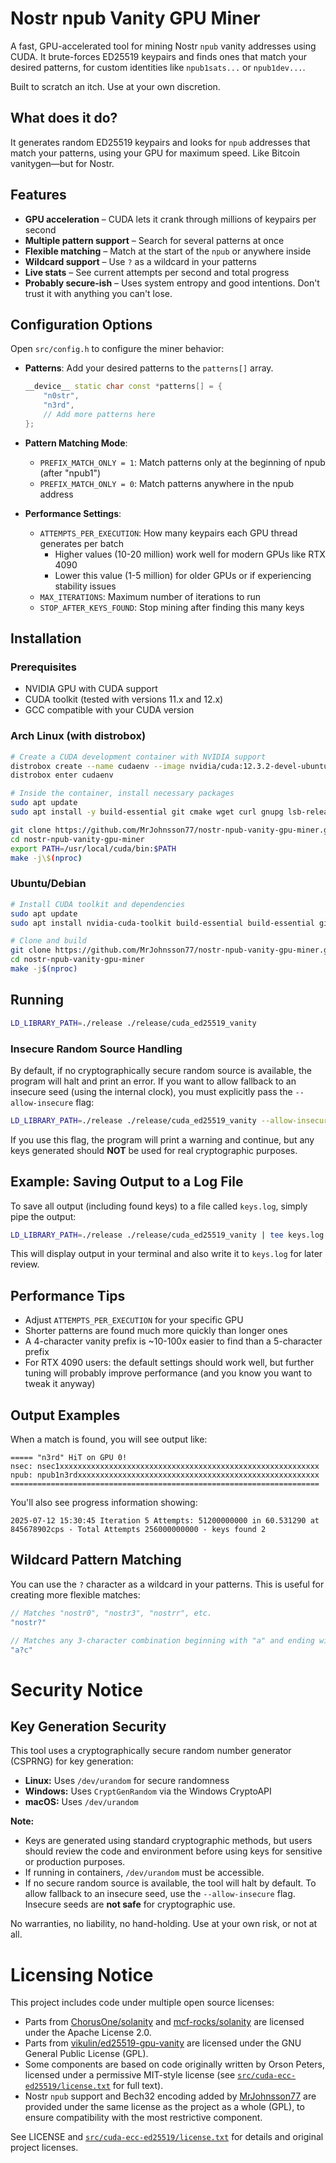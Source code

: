 # Nostr npub Vanity GPU Miner

A fast, GPU-accelerated tool for mining Nostr `npub` vanity addresses using CUDA. It brute-forces ED25519 keypairs and finds ones that match your desired patterns, for custom identities like `npub1sats...` or `npub1dev...`.

Built to scratch an itch. Use at your own discretion.

## What does it do?

It generates random ED25519 keypairs and looks for `npub` addresses that match your patterns, using your GPU for maximum speed. Like Bitcoin vanitygen—but for Nostr.

## Features

- **GPU acceleration** – CUDA lets it crank through millions of keypairs per second
- **Multiple pattern support** – Search for several patterns at once
- **Flexible matching** – Match at the start of the `npub` or anywhere inside
- **Wildcard support** – Use `?` as a wildcard in your patterns
- **Live stats** – See current attempts per second and total progress
- **Probably secure-ish** – Uses system entropy and good intentions. Don't trust it with anything you can't lose.
## Configuration Options

Open `src/config.h` to configure the miner behavior:

- **Patterns**: Add your desired patterns to the `patterns[]` array.
  ```cpp
  __device__ static char const *patterns[] = {
      "n0str",
      "n3rd",
      // Add more patterns here
  };
  ```

- **Pattern Matching Mode**:
  - `PREFIX_MATCH_ONLY = 1`: Match patterns only at the beginning of npub (after "npub1")
  - `PREFIX_MATCH_ONLY = 0`: Match patterns anywhere in the npub address

- **Performance Settings**:
  - `ATTEMPTS_PER_EXECUTION`: How many keypairs each GPU thread generates per batch
    - Higher values (10-20 million) work well for modern GPUs like RTX 4090
    - Lower this value (1-5 million) for older GPUs or if experiencing stability issues
  - `MAX_ITERATIONS`: Maximum number of iterations to run
  - `STOP_AFTER_KEYS_FOUND`: Stop mining after finding this many keys

## Installation

### Prerequisites
- NVIDIA GPU with CUDA support
- CUDA toolkit (tested with versions 11.x and 12.x)
- GCC compatible with your CUDA version

### Arch Linux (with distrobox)
```bash
# Create a CUDA development container with NVIDIA support
distrobox create --name cudaenv --image nvidia/cuda:12.3.2-devel-ubuntu22.04 --nvidia
distrobox enter cudaenv

# Inside the container, install necessary packages
sudo apt update
sudo apt install -y build-essential git cmake wget curl gnupg lsb-release gcc-12 g++-12

git clone https://github.com/MrJohnsson77/nostr-npub-vanity-gpu-miner.git
cd nostr-npub-vanity-gpu-miner
export PATH=/usr/local/cuda/bin:$PATH
make -j\$(nproc)
```

### Ubuntu/Debian
```bash
# Install CUDA toolkit and dependencies
sudo apt update
sudo apt install nvidia-cuda-toolkit build-essential build-essential git cmake wget curl gnupg lsb-release gcc-12 g++-12

# Clone and build
git clone https://github.com/MrJohnsson77/nostr-npub-vanity-gpu-miner.git
cd nostr-npub-vanity-gpu-miner
make -j$(nproc)
```

## Running

```bash
LD_LIBRARY_PATH=./release ./release/cuda_ed25519_vanity
```

### Insecure Random Source Handling
By default, if no cryptographically secure random source is available, the program will halt and print an error. If you want to allow fallback to an insecure seed (using the internal clock), you must explicitly pass the `--allow-insecure` flag:

```bash
LD_LIBRARY_PATH=./release ./release/cuda_ed25519_vanity --allow-insecure
```

If you use this flag, the program will print a warning and continue, but any keys generated should **NOT** be used for real cryptographic purposes.

## Example: Saving Output to a Log File

To save all output (including found keys) to a file called `keys.log`, simply pipe the output:

```bash
LD_LIBRARY_PATH=./release ./release/cuda_ed25519_vanity | tee keys.log
```

This will display output in your terminal and also write it to `keys.log` for later review.

## Performance Tips
- Adjust `ATTEMPTS_PER_EXECUTION` for your specific GPU
- Shorter patterns are found much more quickly than longer ones
- A 4-character vanity prefix is ~10-100x easier to find than a 5-character prefix
- For RTX 4090 users: the default settings should work well, but further tuning will probably improve performance (and you know you want to tweak it anyway)

## Output Examples
When a match is found, you will see output like:

```
===== "n3rd" HiT on GPU 0!
nsec: nsec1xxxxxxxxxxxxxxxxxxxxxxxxxxxxxxxxxxxxxxxxxxxxxxxxxxxxxxxxxx
npub: npub1n3rdxxxxxxxxxxxxxxxxxxxxxxxxxxxxxxxxxxxxxxxxxxxxxxxxxxxxxx
=====================================================================
```

You'll also see progress information showing:
```
2025-07-12 15:30:45 Iteration 5 Attempts: 51200000000 in 60.531290 at 845678902cps - Total Attempts 256000000000 - keys found 2
```

## Wildcard Pattern Matching
You can use the `?` character as a wildcard in your patterns. This is useful for creating more flexible matches:

```cpp
// Matches "nostr0", "nostr3", "nostrr", etc.
"nostr?"

// Matches any 3-character combination beginning with "a" and ending with "c"
"a?c"
```

# Security Notice

## Key Generation Security
This tool uses a cryptographically secure random number generator (CSPRNG) for key generation:
- **Linux:** Uses `/dev/urandom` for secure randomness
- **Windows:** Uses `CryptGenRandom` via the Windows CryptoAPI
- **macOS:** Uses `/dev/urandom`

**Note:**
- Keys are generated using standard cryptographic methods, but users should review the code and environment before using keys for sensitive or production purposes.
- If running in containers, `/dev/urandom` must be accessible.
- If no secure random source is available, the tool will halt by default. To allow fallback to an insecure seed, use the `--allow-insecure` flag. Insecure seeds are **not safe** for cryptographic use.

No warranties, no liability, no hand-holding. Use at your own risk, or not at all.

# Licensing Notice

This project includes code under multiple open source licenses:

- Parts from [ChorusOne/solanity](https://github.com/ChorusOne/solanity) and [mcf-rocks/solanity](https://github.com/mcf-rocks/solanity) are licensed under the Apache License 2.0.
- Parts from [vikulin/ed25519-gpu-vanity](https://github.com/vikulin/ed25519-gpu-vanity) are licensed under the GNU General Public License (GPL).
- Some components are based on code originally written by Orson Peters, licensed under a permissive MIT-style license (see [`src/cuda-ecc-ed25519/license.txt`](src/cuda-ecc-ed25519/license.txt) for full text).
- Nostr `npub` support and Bech32 encoding added by [MrJohnsson77](https://github.com/MrJohnsson77) are provided under the same license as the project as a whole (GPL), to ensure compatibility with the most restrictive component.

See LICENSE and [`src/cuda-ecc-ed25519/license.txt`](src/cuda-ecc-ed25519/license.txt) for details and original project licenses.

